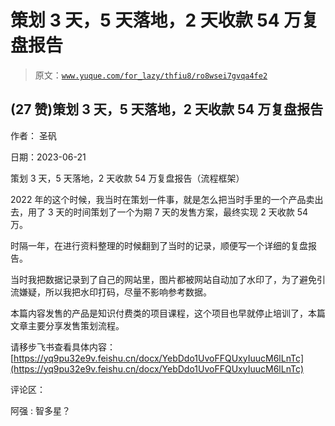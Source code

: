 # 策划 3 天，5 天落地，2 天收款 54 万复盘报告

> 原文：[`www.yuque.com/for_lazy/thfiu8/ro8wsei7gvqa4fe2`](https://www.yuque.com/for_lazy/thfiu8/ro8wsei7gvqa4fe2)



## (27 赞)策划 3 天，5 天落地，2 天收款 54 万复盘报告 

作者： 圣矾 

日期：2023-06-21 

策划 3 天，5 天落地，2 天收款 54 万复盘报告（流程框架） 

2022 年的这个时候，我当时在策划一件事，就是怎么把当时手里的一个产品卖出去，用了 3 天的时间策划了一个为期 7 天的发售方案，最终实现 2 天收款 54 万。 

时隔一年，在进行资料整理的时候翻到了当时的记录，顺便写一个详细的复盘报告。 

当时我把数据记录到了自己的网站里，图片都被网站自动加了水印了，为了避免引流嫌疑，所以我把水印打码，尽量不影响参考数据。 

本篇内容发售的产品是知识付费类的项目课程，这个项目也早就停止培训了，本篇文章主要分享发售策划流程。 

请移步飞书查看具体内容：[https://yq9pu32e9v.feishu.cn/docx/YebDdo1UvoFFQUxyIuucM6lLnTc](https://yq9pu32e9v.feishu.cn/docx/YebDdo1UvoFFQUxyIuucM6lLnTc) 

评论区： 

阿强 : 智多星？